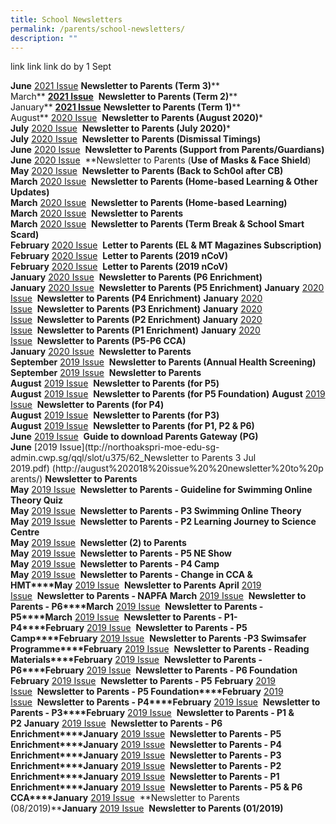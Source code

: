 ```yaml
---
title: School Newsletters
permalink: /parents/school-newsletters/
description: ""
---
```

link link link do by 1 Sept

**June** [2021 Issue](https://northoakspri-moe-edu-sg-admin.cwp.sg/qql/slot/u323/NKPS%20Newsletter%20Term%203_24%20Jun%202021.pdf)
**Newsletter to Parents (Term 3)****
<br>March** [**2021 Issue**](https://northoakspri.moe.edu.sg/qql/slot/u162/Newsletter%202021/NKPS%20Newsletter%20Term%202.pdf) 
**Newsletter to Parents (Term 2)****
<br>January** [**2021 Issue**](https://northoakspri.moe.edu.sg/qql/slot/u162/Newsletter%202021/NKPS%20Newsletter%20NKPS202101%202.pdf)
**Newsletter to Parents (Term 1)****
<br>August** [2020 Issue](https://northoakspri.moe.edu.sg/qql/slot/u375/50-NKPS%20Newsletter_11%20Aug%202020.pdf) [](http://august%202018%20issue%20%20newsletter%20to%20parents/) **Newsletter to Parents (August 2020)***
<br>**July** [2020 Issue](https://northoakspri.moe.edu.sg/qql/slot/u375/49_NKPS%20Newsletter_30%20Jul%202020.pdf) [](http://august%202018%20issue%20%20newsletter%20to%20parents/) **Newsletter to Parents (July 2020)***
<br>**July** [2020 Issue](https://northoakspri.moe.edu.sg/qql/slot/u375/048_2020%20_Dimissal%20Timings%20NKPS.pdf) [](http://august%202018%20issue%20%20newsletter%20to%20parents/) **Newsletter to Parents (Dismissal Timings)**
<br>**June** [2020 Issue](https://northoakspri.moe.edu.sg/qql/slot/u375/47_Support%20from%20Parents%20and%20Guardians%20in%20Keeping%20Schools%20Safe.pdf) [](http://august%202018%20issue%20%20newsletter%20to%20parents/) **Newsletter to Parents (Support from Parents/Guardians)**
<br>**June** [2020 Issue](https://northoakspri.moe.edu.sg/qql/slot/u375/43-Updated%20guidelines%20on%20use%20of%20masks%20and%20face%20shields%20in%20school.pdf) [](http://august%202018%20issue%20%20newsletter%20to%20parents/) **Newsletter to Parents (****Use of Masks & Face Shield****)  
**May** [2020 Issue](https://northoakspri.moe.edu.sg/qql/slot/u375/36%20-%20Letter%20to%20Parents%20_29%20March%202020_Home-%20Based%20Learning.pdf) [](http://august%202018%20issue%20%20newsletter%20to%20parents/) **Newsletter to Parents (Back to Sch0ol after CB)**
**March** [2020 Issue](https://northoakspri.moe.edu.sg/qql/slot/u375/38%20-%20Home-Based%20Learning%20and%20Other%20Updates.pdf) [](http://august%202018%20issue%20%20newsletter%20to%20parents/) **Newsletter to Parents (Home-based Learning & Other Updates)**
<br>**March** [2020 Issue](https://northoakspri.moe.edu.sg/qql/slot/u375/36%20-%20Letter%20to%20Parents%20_29%20March%202020_Home-%20Based%20Learning.pdf) [](http://august%202018%20issue%20%20newsletter%20to%20parents/) **Newsletter to Parents (Home-based Learning)**
**March** [2020 Issue](https://northoakspri.moe.edu.sg/qql/slot/u375/35_Letter%20to%20Parents%20_23%20March%202020.pdf) [](http://august%202018%20issue%20%20newsletter%20to%20parents/) **Newsletter to Parents**
<br>**March** [2020 Issue](https://northoakspri.moe.edu.sg/qql/slot/u375/32%20-%20NKPS%20Newsletter%20(Term%20break%20&%20Smart%20Card)_12%20Mar%202020.pdf) [](http://august%202018%20issue%20%20newsletter%20to%20parents/) **Newsletter to Parents (Term Break & School Smart Scard)**
<br>**February** [2020 Issue](https://northoakspri.moe.edu.sg/qql/slot/u375/26_%20EL%20&%20MTL%20Magazine%20Subscription%202020.pdf) [](http://august%202018%20issue%20%20newsletter%20to%20parents/) **Letter to Parents (EL & MT Magazines Subscription)**
<br>**February** [2020 Issue](https://northoakspri.moe.edu.sg/qql/slot/u375/24_Letter%20to%20Parents%20(2019-nCoV)(for%20P4-P6).pdf) [](http://august%202018%20issue%20%20newsletter%20to%20parents/) **Letter to Parents (2019 nCoV)**
<br>**February** [2020 Issue](https://northoakspri.moe.edu.sg/qql/slot/u375/22_Letter%20to%20Parents%20(2019-nCoV).pdf) [](http://august%202018%20issue%20%20newsletter%20to%20parents/) **Letter to Parents (2019 nCoV)**
<br>**January** [2020 Issue](https://northoakspri.moe.edu.sg/qql/slot/u375/08F%20P6%20-%20NKPS%20Enrichment%20Letter%202020.pdf) [](http://august%202018%20issue%20%20newsletter%20to%20parents/) **Newsletter to Parents (P6 Enrichment)**
<br>**January** [2020 Issue](https://northoakspri.moe.edu.sg/qql/slot/u375/08E%20P5%20-%20NKPS%20Enrichment%20Letter%202020.pdf) [](http://august%202018%20issue%20%20newsletter%20to%20parents/) **Newsletter to Parents (P5 Enrichment)**
**January** [2020 Issue](https://northoakspri.moe.edu.sg/qql/slot/u375/08D%20P4%20-%20NKPS%20Enrichment%20Letter%202020.pdf) [](http://august%202018%20issue%20%20newsletter%20to%20parents/) **Newsletter to Parents (P4 Enrichment)**
**January** [2020 Issue](https://northoakspri.moe.edu.sg/qql/slot/u375/08C%20P3%20-%20NKPS%20Enrichment%20Letter%202020.pdf) [](http://august%202018%20issue%20%20newsletter%20to%20parents/) **Newsletter to Parents (P3 Enrichment)**
**January** [2020 Issue](https://northoakspri.moe.edu.sg/qql/slot/u375/08B%20P2%20-%20NKPS%20Enrichment%20Letter%202020.pdf) [](http://august%202018%20issue%20%20newsletter%20to%20parents/) **Newsletter to Parents (P2 Enrichment)**
**January** [2020 Issue](https://northoakspri.moe.edu.sg/qql/slot/u375/08A%20P1%20-%20NKPS%20Enrichment%20Letter%202020.pdf) [](http://august%202018%20issue%20%20newsletter%20to%20parents/) **Newsletter to Parents (P1 Enrichment)**
**January** [2020 Issue](https://northoakspri.moe.edu.sg/qql/slot/u375/03-P5%20%20P6%20CCA%202020.pdf) [](http://august%202018%20issue%20%20newsletter%20to%20parents/) **Newsletter to Parents (P5-P6 CCA)**
<br>**January** [2020 Issue](https://northoakspri.moe.edu.sg/qql/slot/u375/01%20-%20NKPS%20Newsletter%201-2020%20(Jan).pdf) [](http://august%202018%20issue%20%20newsletter%20to%20parents/) **Newsletter to Parents**
<br>**September** [2019 Issue](https://northoakspri.moe.edu.sg/qql/slot/u375/75%20-%20School%20Health%20Screening%20Letter%202019.pdf) [](http://august%202018%20issue%20%20newsletter%20to%20parents/) **Newsletter to Parents (Annual Health Screening)**
**September** [2019 Issue](https://northoakspri.moe.edu.sg/qql/slot/u375/73_NKPS%20Newsletter%20to%20Parents.pdf) [](http://august%202018%20issue%20%20newsletter%20to%20parents/) **Newsletter to Parents**
<br>**August** [2019 Issue](https://northoakspri.moe.edu.sg/qql/slot/u375/70-%20NKPS%20Newsletter%20_P5.pdf) [](http://august%202018%20issue%20%20newsletter%20to%20parents/) **Newsletter to Parents (for P5)**
<br>**August** [2019 Issue](https://northoakspri.moe.edu.sg/qql/slot/u375/70-%20NKPS%20Newsletter%20_P5%20Foundation.pdf) [](http://august%202018%20issue%20%20newsletter%20to%20parents/) **Newsletter to Parents (for P5 Foundation)**
**August** [2019 Issue](https://northoakspri.moe.edu.sg/qql/slot/u375/70-%20NKPS%20Newsletter%20_P4.pdf) [](http://august%202018%20issue%20%20newsletter%20to%20parents/) **Newsletter to Parents (for P4)**
<br>**August** [2019 Issue](https://northoakspri.moe.edu.sg/qql/slot/u375/70-%20NKPS%20Newsletter%20_P3.pdf) [](http://august%202018%20issue%20%20newsletter%20to%20parents/) **Newsletter to Parents (for P3)**
<br>**August** [2019 Issue](https://northoakspri.moe.edu.sg/qql/slot/u375/70-%20NKPS%20Newsletter.pdf) [](http://august%202018%20issue%20%20newsletter%20to%20parents/) **Newsletter to Parents (for P1, P2 & P6)**
<br>**June** [2019 Issue](https://northoakspri.moe.edu.sg/qql/slot/u375/62_Parents%20Gateway%20Instructional%20Guide.pdf) [](http://august%202018%20issue%20%20newsletter%20to%20parents/) **Guide to download Parents Gateway (PG)**
<br>**June** [2019 Issue](ttp://northoakspri-moe-edu-sg-admin.cwp.sg/qql/slot/u375/62_Newsletter to Parents 3 Jul  2019.pdf) (http://august%202018%20issue%20%20newsletter%20to%20parents/) **Newsletter to Parents** 
<br>**May** [2019 Issue](https://northoakspri.moe.edu.sg/qql/slot/u375/Guidelines%20For%20Students%20To%20Access%20SwimSafer%20Online%20Theory%20Quiz.pdf) [](http://august%202018%20issue%20%20newsletter%20to%20parents/) **Newsletter to Parents - Guideline for Swimming Online Theory Quiz**
<br>**May** [2019 Issue](https://northoakspri.moe.edu.sg/qql/slot/u375/59_P3%20Swimming%20Online%20Theory%20Instructions%202019.pdf) [](http://august%202018%20issue%20%20newsletter%20to%20parents/) **Newsletter to Parents - P3 Swimming Online Theory**
**May** [2019 Issue](https://northoakspri.moe.edu.sg/qql/slot/u375/55_P2%20Learning%20Journey%20to%20Science%20Centre.pdf) [](http://august%202018%20issue%20%20newsletter%20to%20parents/) **Newsletter to Parents - P2 Learning Journey to Science Centre**
<br>**May** [2019 Issue](https://northoakspri.moe.edu.sg/qql/slot/u375/54_Newsletter%20to%20Parents%2027%20May%202019.pdf) [](http://august%202018%20issue%20%20newsletter%20to%20parents/) **Newsletter (2) to Parents** 
<br>**May** [2019 Issue](https://northoakspri.moe.edu.sg/qql/slot/u375/53_NE%20Show%20Letter%20to%20Parents.pdf) [](http://august%202018%20issue%20%20newsletter%20to%20parents/) **Newsletter to Parents - P5 NE Show**
<br>**May** [2019 Issue](https://northoakspri.moe.edu.sg/qql/slot/u375/50-P4%20CampLetter%20to%20Parent%20(with%20packing%20lists)%202019%20updated.pdf) [](http://august%202018%20issue%20%20newsletter%20to%20parents/) **Newsletter to Parents - P4 Camp**
<br>**May** [2019 Issue](https://northoakspri.moe.edu.sg/qql/slot/u375/49-Newsletter%20to%20Parents%20(HMTL%20and%20CCAChange)_6%20May%202019.pdf) [](http://august%202018%20issue%20%20newsletter%20to%20parents/) **Newsletter to Parents - Change in CCA & HMT****May** [2019 Issue](https://northoakspri.moe.edu.sg/qql/slot/u375/48_Newsletter_3%20May%202019.pdf) [](http://august%202018%20issue%20%20newsletter%20to%20parents/) **Newsletter to Parents** **April** [2019 Issue](https://northoakspri.moe.edu.sg/qql/slot/u375/41%20NAPFA%20letter%20to%20Parent%202019.pdf) [](http://august%202018%20issue%20%20newsletter%20to%20parents/) **Newsletter to Parents - NAPFA** **March** [2019 Issue](https://northoakspri.moe.edu.sg/qql/slot/u375/38%20Letter%20to%20Parents%20(P6).pdf) [](http://august%202018%20issue%20%20newsletter%20to%20parents/) **Newsletter to Parents - P6****March** [2019 Issue](https://northoakspri.moe.edu.sg/qql/slot/u375/38%20Letter%20to%20Parents%20(P5).pdf) [](http://august%202018%20issue%20%20newsletter%20to%20parents/) **Newsletter to Parents - P5****March** [2019 Issue](https://northoakspri.moe.edu.sg/qql/slot/u375/38%20Letter%20to%20Parents%20(P1-P4).pdf) [](http://august%202018%20issue%20%20newsletter%20to%20parents/) **Newsletter to Parents - P1-P4****February** [2019 Issue](https://northoakspri.moe.edu.sg/qql/slot/u375/35%20P5%20CampLetter%20to%20Parent%20(with%20packing%20lists).pdf) [](http://august%202018%20issue%20%20newsletter%20to%20parents/) **Newsletter to Parents - P5 Camp****February** [2019 Issue](https://northoakspri.moe.edu.sg/qql/slot/u375/33%20-%20P3%20Swimsafer.pdf) [](http://august%202018%20issue%20%20newsletter%20to%20parents/) **Newsletter to Parents -P3 Swimsafer Programme****February** [2019 Issue](https://northoakspri.moe.edu.sg/qql/slot/u375/25%20-%20Reading%20Material%202019.pdf) [](http://august%202018%20issue%20%20newsletter%20to%20parents/) **Newsletter to Parents - Reading Materials****February** [2019 Issue](https://northoakspri.moe.edu.sg/qql/slot/u375/24_NKPS%20Newsletter%20_P6.pdf) [](http://august%202018%20issue%20%20newsletter%20to%20parents/) **Newsletter to Parents - P6****February** [2019 Issue](https://northoakspri.moe.edu.sg/qql/slot/u375/24_NKPS%20Newsletter%20_P6%20Foundation.pdf) [](http://august%202018%20issue%20%20newsletter%20to%20parents/) **Newsletter to Parents - P6 Foundation**  
**February** [2019 Issue](https://northoakspri.moe.edu.sg/qql/slot/u375/24_NKPS%20Newsletter%20_P5.pdf) [](http://august%202018%20issue%20%20newsletter%20to%20parents/) **Newsletter to Parents - P5** **February** [2019 Issue](https://northoakspri.moe.edu.sg/qql/slot/u375/24_NKPS%20Newsletter%20_P5%20Foundation.pdf) [](http://august%202018%20issue%20%20newsletter%20to%20parents/) **Newsletter to Parents - P5 Foundation****February** [2019 Issue](https://northoakspri.moe.edu.sg/qql/slot/u375/24_NKPS%20Newsletter%20_P4.pdf) [](http://august%202018%20issue%20%20newsletter%20to%20parents/) **Newsletter to Parents - P4****February** [2019 Issue](https://northoakspri.moe.edu.sg/qql/slot/u375/24_NKPS%20Newsletter%20_P3.pdf) [](http://august%202018%20issue%20%20newsletter%20to%20parents/) **Newsletter to Parents - P3****February** [2019 Issue](https://northoakspri.moe.edu.sg/qql/slot/u375/24_NKPS%20Newsletter%20_P1%20&%20P2.pdf) [](http://august%202018%20issue%20%20newsletter%20to%20parents/) **Newsletter to Parents - P1 & P2** **January** [2019 Issue](https://northoakspri.moe.edu.sg/qql/slot/u375/15%20-%20NKPS%20Enrichment%20Letter%202019%20-%20%20P6.pdf) [](http://august%202018%20issue%20%20newsletter%20to%20parents/) **Newsletter to Parents - P6 Enrichment****January** [2019 Issue](https://northoakspri.moe.edu.sg/qql/slot/u375/14%20-%20NKPS%20Enrichment%20Letter%202019%20-%20%20P5.pdf) [](http://august%202018%20issue%20%20newsletter%20to%20parents/) **Newsletter to Parents - P5 Enrichment****January** [2019 Issue](https://northoakspri.moe.edu.sg/qql/slot/u375/13%20-%20NKPS%20Enrichment%20Letter%202019%20-%20%20P4.pdf) [](http://august%202018%20issue%20%20newsletter%20to%20parents/) **Newsletter to Parents - P4 Enrichment****January** [2019 Issue](https://northoakspri.moe.edu.sg/qql/slot/u375/12%20-%20NKPS%20Enrichment%20Letter%202019%20-%20%20P3.pdf) [](http://august%202018%20issue%20%20newsletter%20to%20parents/) **Newsletter to Parents - P3 Enrichment****January** [2019 Issue](https://northoakspri.moe.edu.sg/qql/slot/u375/11%20-%20NKPS%20Enrichment%20Letter%202019%20-%20%20P2.pdf) [](http://august%202018%20issue%20%20newsletter%20to%20parents/) **Newsletter to Parents - P2 Enrichment****January** [2019 Issue](https://northoakspri.moe.edu.sg/qql/slot/u375/10%20-%20NKPS%20Enrichment%20Letter%202019%20-%20%20P1.pdf) [](http://august%202018%20issue%20%20newsletter%20to%20parents/) **Newsletter to Parents - P1 Enrichment****January** [2019 Issue](https://northoakspri.moe.edu.sg/qql/slot/u375/09%20-%20P5%20&%20P6%20CCA%202019.pdf) [](http://august%202018%20issue%20%20newsletter%20to%20parents/) **Newsletter to Parents - P5 & P6 CCA****January** [2019 Issue](https://northoakspri.moe.edu.sg/qql/slot/u375/08-Newsletter%20to%20Parents%20(15%20Jan).pdf) [](http://august%202018%20issue%20%20newsletter%20to%20parents/) **Newsletter to Parents (08/2019)****January** [2019 Issue](https://northoakspri.moe.edu.sg/qql/slot/u375/01%20-%20NKPS%20Newsletter%201-2019%20(Jan).pdf) [](http://august%202018%20issue%20%20newsletter%20to%20parents/) **Newsletter to Parents (01/2019)**